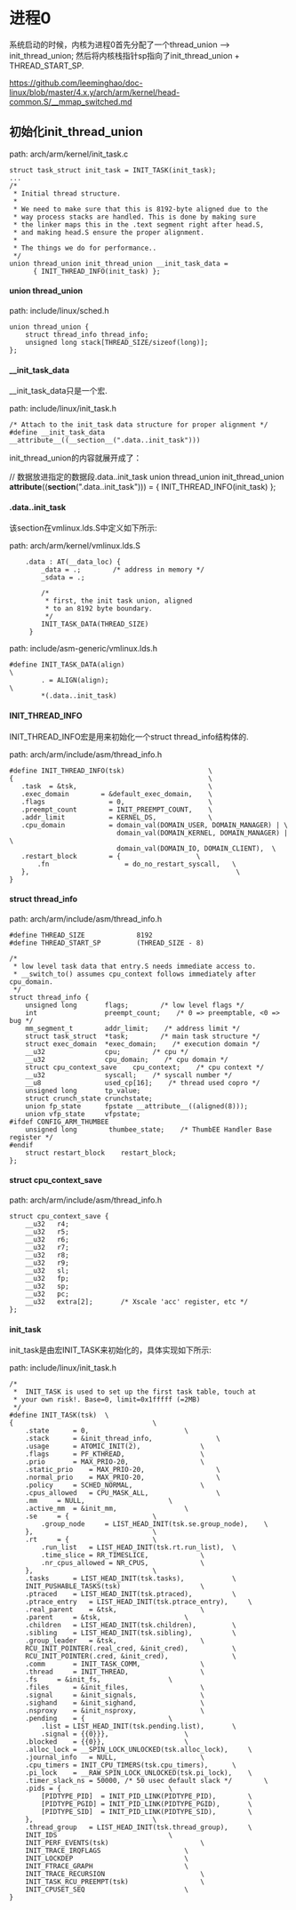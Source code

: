进程0
========================================

系统启动的时候，内核为进程0首先分配了一个thread_union --> init_thread_union;
然后将内核栈指针sp指向了init_thread_union + THREAD_START_SP.

https://github.com/leeminghao/doc-linux/blob/master/4.x.y/arch/arm/kernel/head-common.S/__mmap_switched.md

初始化init_thread_union
----------------------------------------

path: arch/arm/kernel/init_task.c
```
struct task_struct init_task = INIT_TASK(init_task);
...
/*
 * Initial thread structure.
 *
 * We need to make sure that this is 8192-byte aligned due to the
 * way process stacks are handled. This is done by making sure
 * the linker maps this in the .text segment right after head.S,
 * and making head.S ensure the proper alignment.
 *
 * The things we do for performance..
 */
union thread_union init_thread_union __init_task_data =
      { INIT_THREAD_INFO(init_task) };
```

#### union thread_union

path: include/linux/sched.h
```
union thread_union {
    struct thread_info thread_info;
    unsigned long stack[THREAD_SIZE/sizeof(long)];
};
```

#### __init_task_data

__init_task_data只是一个宏.

path: include/linux/init_task.h
```
/* Attach to the init_task data structure for proper alignment */
#define __init_task_data __attribute__((__section__(".data..init_task")))
```

init_thread_union的内容就展开成了：

// 数据放进指定的数据段.data..init_task
union thread_union init_thread_union __attribute__((__section__(".data..init_task"))) =
    { INIT_THREAD_INFO(init_task) };

#### .data..init_task

该section在vmlinux.lds.S中定义如下所示:

path: arch/arm/kernel/vmlinux.lds.S
```
    .data : AT(__data_loc) {
        _data = .;        /* address in memory */
        _sdata = .;

        /*
         * first, the init task union, aligned
         * to an 8192 byte boundary.
         */
        INIT_TASK_DATA(THREAD_SIZE)
     }
```

path: include/asm-generic/vmlinux.lds.h
```
#define INIT_TASK_DATA(align)                                           \
        . = ALIGN(align);                                               \
        *(.data..init_task)
```

#### INIT_THREAD_INFO

INIT_THREAD_INFO宏是用来初始化一个struct thread_info结构体的.

path: arch/arm/include/asm/thread_info.h
```
#define INIT_THREAD_INFO(tsk)                     \
{                                                 \
   .task  = &tsk,                                 \
   .exec_domain        = &default_exec_domain,    \
   .flags                = 0,                     \
   .preempt_count        = INIT_PREEMPT_COUNT,    \
   .addr_limit           = KERNEL_DS,             \
   .cpu_domain           = domain_val(DOMAIN_USER, DOMAIN_MANAGER) | \
                           domain_val(DOMAIN_KERNEL, DOMAIN_MANAGER) | \
                           domain_val(DOMAIN_IO, DOMAIN_CLIENT),  \
   .restart_block        = {                   \
       .fn                   = do_no_restart_syscall,   \
   },                                                    \
}
```

#### struct thread_info

path: arch/arm/include/asm/thread_info.h
```
#define THREAD_SIZE             8192
#define THREAD_START_SP         (THREAD_SIZE - 8)

/*
 * low level task data that entry.S needs immediate access to.
 * __switch_to() assumes cpu_context follows immediately after cpu_domain.
 */
struct thread_info {
    unsigned long       flags;        /* low level flags */
    int                 preempt_count;    /* 0 => preemptable, <0 => bug */
    mm_segment_t        addr_limit;    /* address limit */
    struct task_struct  *task;        /* main task structure */
    struct exec_domain  *exec_domain;    /* execution domain */
    __u32               cpu;        /* cpu */
    __u32               cpu_domain;    /* cpu domain */
    struct cpu_context_save    cpu_context;    /* cpu context */
    __u32               syscall;    /* syscall number */
    __u8                used_cp[16];    /* thread used copro */
    unsigned long       tp_value;
    struct crunch_state crunchstate;
    union fp_state      fpstate __attribute__((aligned(8)));
    union vfp_state     vfpstate;
#ifdef CONFIG_ARM_THUMBEE
    unsigned long        thumbee_state;    /* ThumbEE Handler Base register */
#endif
    struct restart_block    restart_block;
};
```

#### struct cpu_context_save

path: arch/arm/include/asm/thread_info.h
```
struct cpu_context_save {
	__u32	r4;
	__u32	r5;
	__u32	r6;
	__u32	r7;
	__u32	r8;
	__u32	r9;
	__u32	sl;
	__u32	fp;
	__u32	sp;
	__u32	pc;
	__u32	extra[2];		/* Xscale 'acc' register, etc */
};
```

#### init_task

init_task是由宏INIT_TASK来初始化的，具体实现如下所示:

path: include/linux/init_task.h
```
/*
 *  INIT_TASK is used to set up the first task table, touch at
 * your own risk!. Base=0, limit=0x1fffff (=2MB)
 */
#define INIT_TASK(tsk)	\
{									\
	.state		= 0,						\
	.stack		= &init_thread_info,				\
	.usage		= ATOMIC_INIT(2),				\
	.flags		= PF_KTHREAD,					\
	.prio		= MAX_PRIO-20,					\
	.static_prio	= MAX_PRIO-20,					\
	.normal_prio	= MAX_PRIO-20,					\
	.policy		= SCHED_NORMAL,					\
	.cpus_allowed	= CPU_MASK_ALL,					\
	.mm		= NULL,						\
	.active_mm	= &init_mm,					\
	.se		= {						\
		.group_node 	= LIST_HEAD_INIT(tsk.se.group_node),	\
	},								\
	.rt		= {						\
		.run_list	= LIST_HEAD_INIT(tsk.rt.run_list),	\
		.time_slice	= RR_TIMESLICE,				\
		.nr_cpus_allowed = NR_CPUS,				\
	},								\
	.tasks		= LIST_HEAD_INIT(tsk.tasks),			\
	INIT_PUSHABLE_TASKS(tsk)					\
	.ptraced	= LIST_HEAD_INIT(tsk.ptraced),			\
	.ptrace_entry	= LIST_HEAD_INIT(tsk.ptrace_entry),		\
	.real_parent	= &tsk,						\
	.parent		= &tsk,						\
	.children	= LIST_HEAD_INIT(tsk.children),			\
	.sibling	= LIST_HEAD_INIT(tsk.sibling),			\
	.group_leader	= &tsk,						\
	RCU_INIT_POINTER(.real_cred, &init_cred),			\
	RCU_INIT_POINTER(.cred, &init_cred),				\
	.comm		= INIT_TASK_COMM,				\
	.thread		= INIT_THREAD,					\
	.fs		= &init_fs,					\
	.files		= &init_files,					\
	.signal		= &init_signals,				\
	.sighand	= &init_sighand,				\
	.nsproxy	= &init_nsproxy,				\
	.pending	= {						\
		.list = LIST_HEAD_INIT(tsk.pending.list),		\
		.signal = {{0}}},					\
	.blocked	= {{0}},					\
	.alloc_lock	= __SPIN_LOCK_UNLOCKED(tsk.alloc_lock),		\
	.journal_info	= NULL,						\
	.cpu_timers	= INIT_CPU_TIMERS(tsk.cpu_timers),		\
	.pi_lock	= __RAW_SPIN_LOCK_UNLOCKED(tsk.pi_lock),	\
	.timer_slack_ns = 50000, /* 50 usec default slack */		\
	.pids = {							\
		[PIDTYPE_PID]  = INIT_PID_LINK(PIDTYPE_PID),		\
		[PIDTYPE_PGID] = INIT_PID_LINK(PIDTYPE_PGID),		\
		[PIDTYPE_SID]  = INIT_PID_LINK(PIDTYPE_SID),		\
	},								\
	.thread_group	= LIST_HEAD_INIT(tsk.thread_group),		\
	INIT_IDS							\
	INIT_PERF_EVENTS(tsk)						\
	INIT_TRACE_IRQFLAGS						\
	INIT_LOCKDEP							\
	INIT_FTRACE_GRAPH						\
	INIT_TRACE_RECURSION						\
	INIT_TASK_RCU_PREEMPT(tsk)					\
	INIT_CPUSET_SEQ							\
}
```